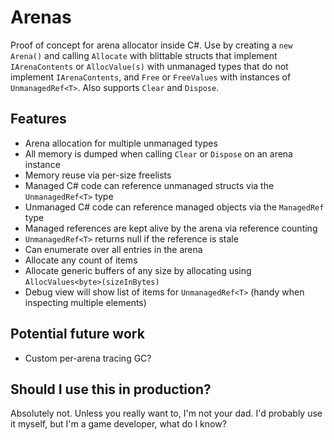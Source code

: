 # Arenas

Proof of concept for arena allocator inside C#. Use by creating a `new Arena()` and calling `Allocate` with blittable structs that implement `IArenaContents` or `AllocValue(s)` with unmanaged types that do not implement `IArenaContents`, and `Free` or `FreeValues` with instances of `UnmanagedRef<T>`. Also supports `Clear` and `Dispose`.

## Features

- Arena allocation for multiple unmanaged types
- All memory is dumped when calling `Clear` or `Dispose` on an arena instance
- Memory reuse via per-size freelists
- Managed C# code can reference unmanaged structs via the `UnmanagedRef<T>` type
- Unmanaged C# code can reference managed objects via the `ManagedRef` type
- Managed references are kept alive by the arena via reference counting
- `UnmanagedRef<T>` returns null if the reference is stale
- Can enumerate over all entries in the arena
- Allocate any count of items
- Allocate generic buffers of any size by allocating using `AllocValues<byte>(sizeInBytes)`
- Debug view will show list of items for `UnmanagedRef<T>` (handy when inspecting multiple elements)

## Potential future work

- Custom per-arena tracing GC?

## Should I use this in production?

Absolutely not. Unless you really want to, I'm not your dad. I'd probably use it myself, but I'm a game developer, what do I know?
